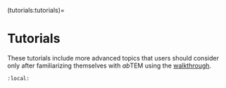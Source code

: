 (tutorials:tutorials)=

# Tutorials

These tutorials include more advanced topics that users should consider only after familiarizing themselves with *ab*TEM
using the [walkthrough](../walkthrough/walkthrough.md).

```{contents}
:local:
```